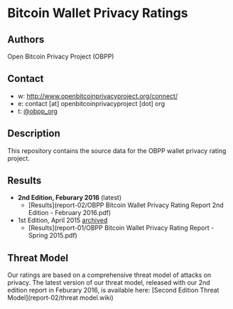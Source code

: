 Bitcoin Wallet Privacy Ratings
==============================

## Authors

Open Bitcoin Privacy Project (OBPP)

## Contact

* w: http://www.openbitcoinprivacyproject.org/connect/
* e: contact [at] openbitcoinprivacyproject [dot] org
* t: [@obpp_org](https://twitter.com/obpp_org)

## Description

This repository contains the source data for the OBPP wallet privacy rating project.

## Results

* **2nd Edition, Feburary 2016** (latest)
  * [Results](report-02/OBPP Bitcoin Wallet Privacy Rating Report 2nd Edition - February 2016.pdf)
* 1st Edition, April 2015 [archived](2015-1/README.md)
  * [Results](report-01/OBPP Bitcoin Wallet Privacy Rating Report - Spring 2015.pdf)

## Threat Model

Our ratings are based on a comprehensive threat model of attacks on privacy. The latest version of our threat model, released with our 2nd edition report in Feburary 2016, is available here:
[Second Edition Threat Model](report-02/threat model.wiki)
